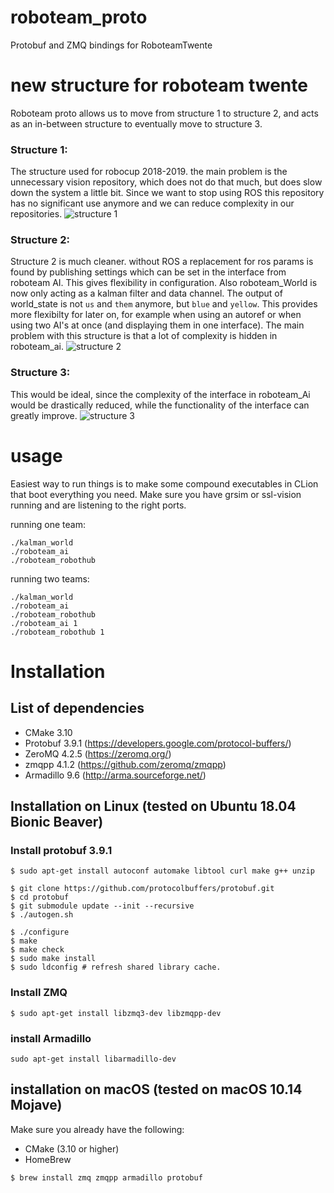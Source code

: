 # roboteam_proto
Protobuf and ZMQ bindings for RoboteamTwente

# new structure for roboteam twente

Roboteam proto allows us to move from structure 1 to structure 2, and acts as an in-between structure to eventually move to structure 3. 

### Structure 1:
The structure used for robocup 2018-2019. the main problem is the unnecessary vision repository, which does not do that much, but does slow down the system a little bit. Since we want to stop using ROS this repository has no significant use anymore and we can reduce complexity in our repositories.
![structure 1](https://i.imgur.com/yB2jTnA.png)

### Structure 2:
Structure 2 is much cleaner. without ROS a replacement for ros params is found by publishing settings which can be set in the interface from roboteam AI. This gives flexibility in configuration. Also roboteam_World is now only acting as a kalman filter and data channel. The output of world_state is not `us` and `them` anymore, but `blue` and `yellow`. This provides more flexibilty for later on, for example when using an autoref or when using two AI's at once (and displaying them in one interface). The main problem with this structure is that a lot of complexity is hidden in roboteam_ai. 
![structure 2](https://i.imgur.com/lzJMJPV.png)

### Structure 3:
This would be ideal, since the complexity of the interface in roboteam_Ai would be drastically reduced, while the functionality of the interface can greatly improve. 
![structure 3](https://i.imgur.com/2haBLa8.png)



# usage
Easiest way to run things is to make some compound executables in CLion that boot everything you need. Make sure you have grsim or ssl-vision running and are listening to the right ports.


running one team:
```
./kalman_world
./roboteam_ai
./roboteam_robothub 
```
running two teams:
```
./kalman_world
./roboteam_ai
./roboteam_robothub 
./roboteam_ai 1
./roboteam_robothub 1
```


# Installation
## List of dependencies

- CMake 3.10
- Protobuf 3.9.1 (https://developers.google.com/protocol-buffers/)
- ZeroMQ 4.2.5 (https://zeromq.org/)
- zmqpp 4.1.2 (https://github.com/zeromq/zmqpp) 
- Armadillo 9.6 (http://arma.sourceforge.net/)


## Installation on Linux (tested on Ubuntu 18.04 Bionic Beaver)

### Install protobuf 3.9.1
```
$ sudo apt-get install autoconf automake libtool curl make g++ unzip

$ git clone https://github.com/protocolbuffers/protobuf.git
$ cd protobuf
$ git submodule update --init --recursive
$ ./autogen.sh

$ ./configure
$ make
$ make check
$ sudo make install
$ sudo ldconfig # refresh shared library cache.
```

### Install ZMQ
```
$ sudo apt-get install libzmq3-dev libzmqpp-dev
```

### install Armadillo
```
sudo apt-get install libarmadillo-dev
```

## installation on macOS (tested on macOS 10.14 Mojave)
Make sure you already have the following:
- CMake (3.10 or higher)
- HomeBrew

```
$ brew install zmq zmqpp armadillo protobuf
```
